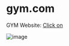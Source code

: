 # gym.com
GYM Website: [Click on](https://ajay-dhangar.github.io/gym.com/)

![image](https://user-images.githubusercontent.com/99037494/202841398-1eaceb1f-797b-4ec6-b33d-3d4b7f359eb2.png)

